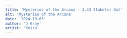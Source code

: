 ```yaml
---
title: 'Mysteries of the Arcana - 3.33 Stake(s) Out'
alt: 'Mysteries of the Arcana'
date: '2024-10-03'
author: 'J Gray'
artist: 'Keira'
---
```

